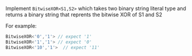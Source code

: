 Implement ```BitwiseXOR<S1,S2>``` which takes two binary string literal type and returns a binary string that reprents the bitwise XOR of S1 and S2

For example:

```typescript
BitwiseXOR<'0','1'> // expect '1'
BitwiseXOR<'1','1'> // expect '0'
BitwiseXOR<'10','1'>  // expect '11'
```
